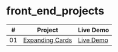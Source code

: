 # front_end_projects

|  #  | Project                                                                                                                     | Live Demo                                                                         |
| :-: | --------------------------------------------------------------------------------------------------------------------------- | --------------------------------------------------------------------------------- |
| 01  | [Expanding Cards](http://52.77.232.139:8001/)                                                                               | [Live Demo](http://52.77.232.139:8001/)
